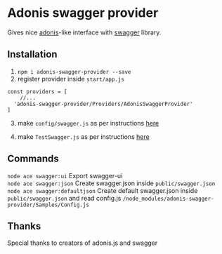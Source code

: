 # Adonis swagger provider

Gives nice [adonis](https://github.com/adonisjs/adonis-framework)-like interface with [swagger](https://www.npmjs.com/package/swagger-jsdoc) library.

## Installation

1. `npm i adonis-swagger-provider --save`
2. register provider inside `start/app.js`

```
const providers = [
    //...
  'adonis-swagger-provider/Providers/AdonisSwaggerProvider'
]
```

3. make `config/swagger.js` as per instructions [here](https://github.com/NikolaBarisic/adonis-swagger-provider/blob/master/Samples/Config.js)

4. make `TestSwagger.js` as per instructions [here](https://github.com/NikolaBarisic/adonis-swagger-provider/blob/master/Samples/TestSwagger.js)

## Commands

`node ace swagger:ui` Export swagger-ui <br/>
`node ace swagger:json` Create swagger.json inside `public/swagger.json` <br/>
`node ace swagger:defaultjson` Create default swagger.json inside `public/swagger.json` and read config.js `/node_modules/adonis-swagger-provider/Samples/Config.js` <br/>


## Thanks

Special thanks to creators of adonis.js and swagger
